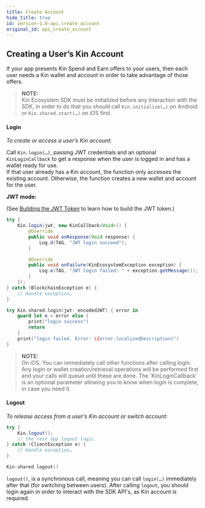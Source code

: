 ```yaml
---
title: Create Account
hide_title: true
id: version-1.0-api_create_account
original_id: api_create_account
---
```


## Creating a User’s Kin Account

If your app presents Kin Spend and Earn offers to your users, then each user needs a Kin wallet and account in order to take advantage of those offers.

> **NOTE:**  
> Kin Ecosystem SDK must be initialized before any interaction with the SDK, in order to do that you should call `Kin.initialize(…)` on Android or `Kin.shared.start(…)` on iOS first.

#### Login
*To create or access a user’s Kin account:*

Call `Kin.login(…)`, passing JWT credentials and an optional `KinLoginCallback` to get a response when the user is logged in and has a wallet ready for use.</br>
If that user already has a Kin account, the function only accesses the existing account. Otherwise, the function creates a new wallet and account for the user.

**JWT mode:**

(See [Building the JWT Token](api_readme.md#generating-the-jwt-token) to learn how to build the JWT token.)

<!--DOCUSAURUS_CODE_TABS-->
<!--Android-->
```java
try {
    Kin.login(jwt, new KinCallback<Void>() {
        @Override
        public void onResponse(Void response) {
            Log.d(TAG, "JWT login succeed");
        }

        @Override
        public void onFailure(KinEcosystemException exception) {
            Log.e(TAG, "JWT login failed: " + exception.getMessage());
        }
    });
} catch (BlockchainException e) {
    // Handle exception…
}
```
<!--iOS-->
```swift
try Kin.shared.login(jwt: encodedJWT) { error in
    guard let e = error else {
        print("login success")
        return
    }
    print("login failed. Error: \(error.localizedDescription)")
}
```
> **NOTE:**  
> On iOS, You can immediately call other functions after calling login. Any login or wallet creation/retrieval operations will be performed first and your calls will queue until these are done. The 'KinLoginCallback' is an optional parameter allowing you to know when login is complete, in case you need it.

<!--END_DOCUSAURUS_CODE_TABS-->

#### Logout
*To release access from a user’s Kin account or switch account:*

<!--DOCUSAURUS_CODE_TABS-->
<!--Android-->
```java
try {
    Kin.logout();
    // the rest app logout logic
} catch (ClientException e) {
    // Handle exception…
}
```
<!--iOS-->
```swift
Kin.shared.logout()
```
<!--END_DOCUSAURUS_CODE_TABS-->
`logout()`, is a synchronous call, meaning you can call `login(…)` immediately after that (for switching between users).  After calling `logout`, you should login again in order to interact with the SDK API's, as Kin account is required.
